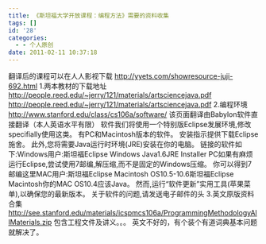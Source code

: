 ```yaml
---
title: 《斯坦福大学开放课程：编程方法》需要的资料收集
tags: []
id: '28'
categories:
  - - 个人原创
date: 2011-02-11 10:37:18
---
```


翻译后的课程可以在人人影视下载 http://yyets.com/showresource-juji-692.html 1.两本教材的下载地址 http://people.reed.edu/~jerry/121/materials/artsciencejava.pdf http://people.reed.edu/~jerry/121/materials/artsciencejava.pdf 2.编程环境 http://www.stanford.edu/class/cs106a/software/ 该页面翻译由Babylon软件直接翻译（本人英语水平有限） 软件我们将使用一个特别版Eclipse发展环境,修改specifially使用这类。 有PC和Macintosh版本的软件。 安装指示提供下载Eclipse施舍。 此外,您将需要Java运行时环境(JRE)安装在你的电脑。 链接的软件如下:Windows用户:斯坦福Eclipse Windows Java1.6JRE Installer PC如果有麻烦运行Eclipse,尝试使用7邮编,解压缩,而不是固定的Windows压缩。 你可以得到7邮编这里MAC用户:斯坦福Eclipse Macintosh OS10.5-10.6斯坦福Eclipse Macintosh你的MAC OS10.4应该Java。 然而,运行“软件更新”实用工具(苹果菜单),以确保您的最新版本。 关于软件的问题,请发送电子邮件的头 3.英文原版资料合集 http://see.stanford.edu/materials/icspmcs106a/ProgrammingMethodologyAllMaterials.zip 包含工程文件及讲义。。。 英文不好的，有个装个有道词典基本问题就解决了。